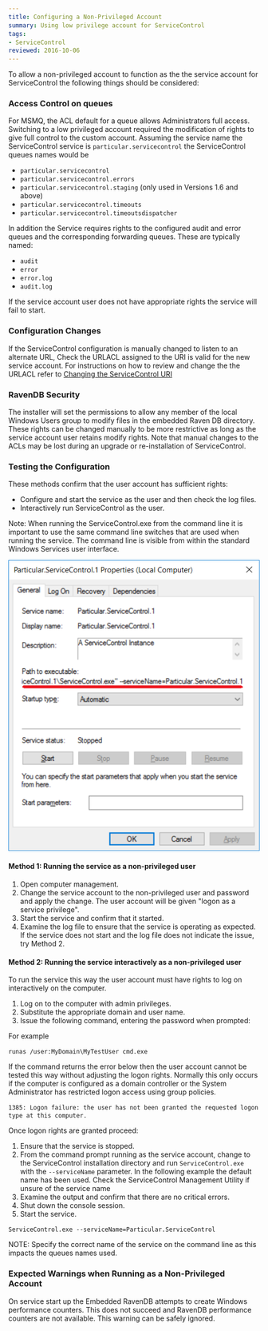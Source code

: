 ```yaml
---
title: Configuring a Non-Privileged Account
summary: Using low privilege account for ServiceControl
tags:
- ServiceControl
reviewed: 2016-10-06
---
```


To allow a non-privileged account to function as the the service account for ServiceControl the following things should be considered:


### Access Control on queues

For MSMQ, the ACL default for a queue allows Administrators full access. Switching to a low privileged account required the modification of rights to give full control to the custom account. Assuming the service name the ServiceControl service is `particular.servicecontrol` the ServiceControl queues names would be

 * `particular.servicecontrol`
 * `particular.servicecontrol.errors`
 * `particular.servicecontrol.staging` (only used in Versions 1.6 and above)
 * `particular.servicecontrol.timeouts`
 * `particular.servicecontrol.timeoutsdispatcher`

In addition the Service requires rights to the configured audit and error queues and the corresponding forwarding queues. These are typically named:

 * `audit`
 * `error`
 * `error.log`
 * `audit.log`

If the service account user does not have appropriate rights the service will fail to start. 


### Configuration Changes

If the ServiceControl configuration is manually changed to listen to an alternate URL, Check the URLACL assigned to the URI is valid for the new service account. For instructions on how to review and change the the URLACL refer to [Changing the ServiceControl URI](setting-custom-hostname.md)


### RavenDB Security

The installer will set the permissions to allow any member of the local Windows Users group to modify files in the embedded Raven DB directory. These rights can be changed manually to be more restrictive as long as the service account user retains modify rights. Note that manual changes to the ACLs may be lost during an upgrade or re-installation of ServiceControl.


### Testing the Configuration

These methods confirm that the user account has sufficient rights:

 * Configure and start the service as the user and then check the log files.
 * Interactively run ServiceControl as the user.

Note: When running the ServiceControl.exe from the command line it is important to use the same command line switches that are used when running the service. The command line is visible from within the standard Windows Services user interface.  


![](servicedetailsview.png 'width=500')


#### Method 1: Running the service as a non-privileged user

 1. Open computer management.
 1. Change the service account to the non-privileged user and password and apply the change. The user account will be given "logon as a service privilege".
 1. Start the service and confirm that it started.
 1. Examine the log file to ensure that the service is operating as expected. If the service does not start and the log file does not indicate the issue, try Method 2.


#### Method 2: Running the service interactively as a non-privileged user

To run the service this way the user account must have rights to log on interactively on the computer.

 1. Log on to the computer with admin privileges.
 1. Substitute the appropriate domain and user name.
 1. Issue the following command, entering the password when prompted:

For example

```dos
runas /user:MyDomain\MyTestUser cmd.exe
```

If the command returns the error below then the user account cannot be tested this way without adjusting the logon rights. Normally this only occurs if the computer is configured as a domain controller or the System Administrator has restricted logon access using group policies.

```no-highlight
1385: Logon failure: the user has not been granted the requested logon type at this computer.
```

Once logon rights are granted proceed:

 1. Ensure that the service is stopped.
 1. From the command prompt running as the service account, change to the ServiceControl installation directory and run `ServiceControl.exe` with the `--serviceName` parameter. In the following example the default name has been used. Check the ServiceControl Management Utility if unsure of the service name
 1. Examine the output and confirm that there are no critical errors.
 1. Shut down the console session.
 1. Start the service.

```dos
ServiceControl.exe --serviceName=Particular.ServiceControl
```

NOTE: Specify the correct name of the service on the command line as this impacts the queues names used.


### Expected Warnings when Running as a Non-Privileged Account

On service start up the Embedded RavenDB attempts to create Windows performance counters. This does not succeed and RavenDB performance counters are not available. This warning can be safely ignored.
